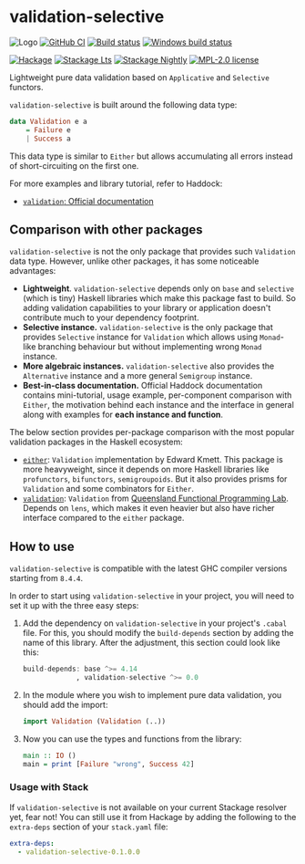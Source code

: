 # validation-selective

![Logo](https://user-images.githubusercontent.com/8126674/76859713-c0880200-6851-11ea-8bc1-bb9dee87d44f.png)
[![GitHub CI](https://github.com/kowainik/validation-selective/workflows/CI/badge.svg)](https://github.com/kowainik/validation-selective/actions)
[![Build status](https://img.shields.io/travis/kowainik/validation-selective.svg?logo=travis)](https://travis-ci.org/kowainik/validation-selective)
[![Windows build status](https://ci.appveyor.com/api/projects/status/github/kowainik/validation-selective?branch=master&svg=true)](https://ci.appveyor.com/project/kowainik/validation-selective)

[![Hackage](https://img.shields.io/hackage/v/validation-selective.svg?logo=haskell)](https://hackage.haskell.org/package/validation-selective)
[![Stackage Lts](http://stackage.org/package/validation-selective/badge/lts)](http://stackage.org/lts/package/validation-selective)
[![Stackage Nightly](http://stackage.org/package/validation-selective/badge/nightly)](http://stackage.org/nightly/package/validation-selective)
[![MPL-2.0 license](https://img.shields.io/badge/license-MPL--2.0-blue.svg)](LICENSE)

Lightweight pure data validation based on `Applicative` and `Selective` functors.

`validation-selective` is built around the following data type:

```haskell
data Validation e a
    = Failure e
    | Success a
```

This data type is similar to `Either` but allows accumulating all
errors instead of short-circuiting on the first one.

For more examples and library tutorial, refer to Haddock:

* [`validation`: Official documentation](http://hackage.haskell.org/package/validation-selective/docs/Validation.html)

## Comparison with other packages

`validation-selective` is not the only package that provides such
`Validation` data type. However, unlike other packages, it has some
noticeable advantages:

+ **Lightweight**. `validation-selective` depends only on `base` and
  `selective` (which is tiny) Haskell libraries which make this
  package fast to build. So adding validation capabilities to your
  library or application doesn't contribute much to your dependency
  footprint.
+ **Selective instance.** `validation-selective` is the only package
  that provides `Selective` instance for `Validation` which allows
  using `Monad`-like branching behaviour but without implementing
  wrong `Monad` instance.
+ **More algebraic instances.** `validation-selective` also provides
  the `Alternative` instance and a more general `Semigroup` instance.
+ **Best-in-class documentation.** Official Haddock documentation
  contains mini-tutorial, usage example, per-component comparison with
  `Either`, the motivation behind each instance and the interface in
  general along with examples for **each instance and function**.

The below section provides per-package comparison with the most
popular validation packages in the Haskell ecosystem:

+ [`either`](https://hackage.haskell.org/package/either): `Validation`
  implementation by Edward Kmett. This package is more heavyweight,
  since it depends on more Haskell libraries like `profunctors`,
  `bifunctors`, `semigroupoids`. But it also provides prisms for
  `Validation` and some combinators for `Either`.
+ [`validation`](https://hackage.haskell.org/package/validation):
  `Validation` from [Queensland Functional Programming Lab](https://qfpl.io/).
  Depends on `lens`, which makes it even heavier but also have richer
  interface compared to the `either` package.

## How to use

`validation-selective` is compatible with the latest GHC compiler
versions starting from `8.4.4`.

In order to start using `validation-selective` in your project, you
will need to set it up with the three easy steps:

1. Add the dependency on `validation-selective` in your project's
   `.cabal` file. For this, you should modify the `build-depends`
   section by adding the name of this library. After the adjustment,
   this section could look like this:

   ```haskell
   build-depends: base ^>= 4.14
                , validation-selective ^>= 0.0
   ```
2. In the module where you wish to implement pure data validation, you
   should add the import:

   ```haskell
   import Validation (Validation (..))
   ```
3. Now you can use the types and functions from the library:

   ```haskell
   main :: IO ()
   main = print [Failure "wrong", Success 42]
   ```

### Usage with Stack

If `validation-selective` is not available on your current Stackage
resolver yet, fear not! You can still use it from Hackage by adding
the following to the `extra-deps` section of your `stack.yaml` file:

```yaml
extra-deps:
  - validation-selective-0.1.0.0
```
